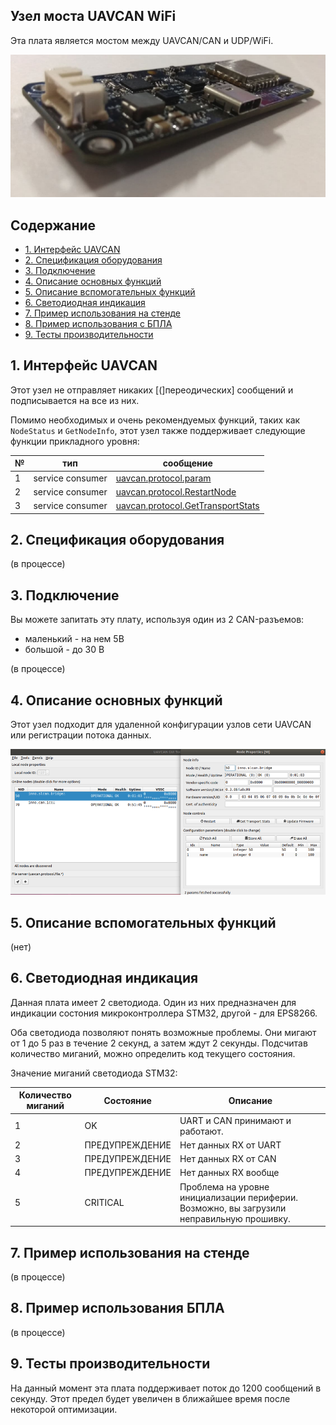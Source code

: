 ## Узел моста UAVCAN WiFi

Эта плата является мостом между UAVCAN/CAN и UDP/WiFi.

![wifi_bridge](wifi_bridge.png?raw=true "wifi_bridge")

## Содержание
  - [1. Интерфейс UAVCAN](#1-uavcan-interface)
  - [2. Спецификация оборудования](#2-hardware-specification)
  - [3. Подключение](#3-wire)
  - [4. Описание основных функций](#4-main-function-description)
  - [5. Описание вспомогательных функций](#5-auxiliary-function-description)
  - [6. Светодиодная индикация](#6-led-indication)
  - [7. Пример использования на стенде](#7-usage-example-on-a-table)
  - [8. Пример использования с БПЛА](#8-uav-usage-example)
  - [9. Тесты производительности](#9-performance-tests)


## 1. Интерфейс UAVCAN <a name="1-uavcan-interface"></a> 

Этот узел не отправляет никаких [(]переодических] сообщений и подписывается на все из них.

Помимо необходимых и очень рекомендуемых функций, таких как `NodeStatus` и `GetNodeInfo`, этот узел также поддерживает следующие функции прикладного уровня:

| № | тип | сообщение |
| - | --------- | -------- |
| 1 | service consumer | [uavcan.protocol.param](https://legacy.uavcan.org/Specification/7._List_of_standard_data_types/#uavcanprotocolparam)|
| 2 | service consumer | [uavcan.protocol.RestartNode](https://legacy.uavcan.org/Specification/7._List_of_standard_data_types/#restartnode)|
| 3 | service consumer | [uavcan.protocol.GetTransportStats](https://legacy.uavcan.org/Specification/7._List_of_standard_data_types/#gettransportstats) |

## 2. Спецификация оборудования <a name="2-hardware-specification"></a> 

(в процессе)

## 3. Подключение <a name="3-wire"></a> 

Вы можете запитать эту плату, используя один из 2 CAN-разъемов:

- маленький - на нем 5В
- большой - до 30 В

(в процессе)

## 4. Описание основных функций <a name="4-main-function-description"></a> 

Этот узел подходит для удаленной конфигурации узлов сети UAVCAN или регистрации потока данных.

![params](params.png?raw=true "params")

## 5. Описание вспомогательных функций <a name="5-auxiliary-function-description"></a> 

(нет)

## 6. Светодиодная индикация <a name="6-led-indication"></a> 

Данная плата имеет 2 светодиода. Один из них предназначен для индикации состония микроконтроллера STM32, другой - для EPS8266.

Оба светодиода позволяют понять возможные проблемы. Они мигают от 1 до 5 раз в течение 2 секунд, а затем ждут 2 секунды. Подсчитав количество миганий, можно определить код текущего состояния.

Значение миганий светодиода STM32:

| Количество миганий | Состояние | Описание |
| ---------------- | -------------- | ------------------------------- |
| 1 | OK | UART и CAN принимают и работают.
| 2 | ПРЕДУПРЕЖДЕНИЕ | Нет данных RX от UART |
| 3 | ПРЕДУПРЕЖДЕНИЕ | Нет данных RX от CAN | 
| 4 | ПРЕДУПРЕЖДЕНИЕ | Нет данных RX вообще |
| 5 | CRITICAL | Проблема на уровне инициализации периферии. Возможно, вы загрузили неправильную прошивку. |

## 7. Пример использования на стенде <a name="7-usage-example-on-a-table"></a> 

(в процессе)

## 8. Пример использования БПЛА <a name="8-uav-usage-example"></a> 

(в процессе)

## 9. Тесты производительности <a name="9-performance-tests"></a> 

На данный момент эта плата поддерживает поток до 1200 сообщений в секунду. Этот предел будет увеличен в ближайшее время после некоторой оптимизации.


